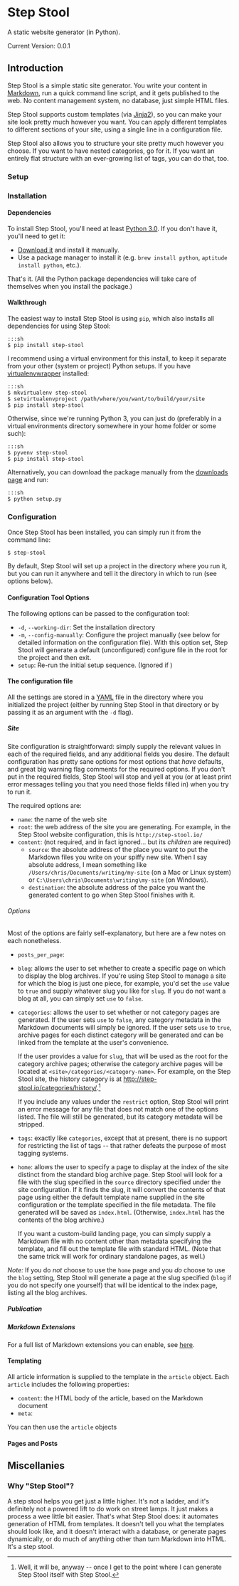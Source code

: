 Step Stool
==========

A static website generator (in Python).

Current Version: 0.0.1

Introduction
------------

Step Stool is a simple static site generator. You write your content in
[Markdown][md], run a quick command line script, and it gets published to the
web. No content management system, no database, just simple HTML files.

Step Stool supports custom templates (via [Jinja2][jinja]), so you can make
your site look pretty much however you want. You can apply different templates
to different sections of your site, using a single line in a configuration file.

Step Stool also allows you to structure your site pretty much however you
choose. If you want to have nested categories, go for it. If you want an
entirely flat structure with an ever-growing list of tags, you can do that, too.

### Setup

### Installation

#### Dependencies

To install Step Stool, you'll need at least [Python 3.0][python]. If you
don't have it, you'll need to get it:

- [Download it][python] and install it manually.
- Use a package manager to install it (e.g. `brew install python`, `aptitude
  install python`, etc.).

That's it. (All the Python package dependencies will take care of themselves
when you install the package.)

#### Walkthrough

The easiest way to install Step Stool is using `pip`, which also installs
all dependencies for using Step Stool:

    :::sh
    $ pip install step-stool

I recommend using a virtual environment for this install, to keep it separate
from your other (system or project) Python setups. If you have
[virtualenvwrapper][vw] installed:

    :::sh
    $ mkvirtualenv step-stool
    $ setvirtualenvproject /path/where/you/want/to/build/your/site
    $ pip install step-stool

Otherwise, since we're running Python 3, you can just do (preferably in a
virtual environments directory somewhere in your home folder or some such):

    :::sh
    $ pyvenv step-stool
    $ pip install step-stool

Alternatively, you can download the package manually from the [downloads
page][download] and run:

    :::sh
    $ python setup.py

### Configuration

Once Step Stool has been installed, you can simply run it from the command line:

    $ step-stool

By default, Step Stool will set up a project in the directory where you run it,
but you can run it anywhere and tell it the directory in which to run (see
options below).

#### Configuration Tool Options

The following options can be passed to the configuration tool:

- `-d`, `--working-dir`: Set the installation directory
- `-m`, `--config-manually`: Configure the project manually (see below for
  detailed information on the configuration file). With this option set, Step
  Stool will generate a default (unconfigured) configure file in the root for
  the project and then exit.
- `setup`: Re-run the initial setup sequence. (Ignored if )

#### The configuration file

All the settings are stored in a [YAML][yaml] file in the directory where you
initialized the project (either by running Step Stool in that directory or by
passing it as an argument with the `-d` flag).

##### Site

Site configuration is straightforward: simply supply the relevant values in each
of the required fields, and any additional fields you desire. The default
configuration has pretty sane options for most options that *have* defaults, and
great big warning flag comments for the required options. If you don't put in
the required fields, Step Stool will stop and yell at you (or at least print
error messages telling you that you need those fields filled in) when you try to
run it.

The required options are:

- `name`: the name of the web site
- `root`: the web address of the site you are generating. For example, in the
  Step Stool website configuration, this is `http://step-stool.io/`
- `content`: (not required, and in fact ignored... but its *children* are
  required)
    * `source`: the absolute address of the place you want to put the Markdown
      files you write on your spiffy new site. When I say absolute address, I
      mean something like `/Users/chris/Documents/writing/my-site` (on a Mac or
      Linux system) or `C:\Users\chris\Documents\writing\my-site` (on Windows).
    * `destination`: the absolute address of the palce you want the generated
      content to go when Step Stool finishes with it.

###### Options

Most of the options are fairly self-explanatory, but here are a few notes on
each nonetheless.

-   `posts_per_page`:

-   `blog`: allows the user to set whether to create a specific page on which to
    display the blog archives. If you're using Step Stool to manage a site for
    which the blog is just one piece, for example, you'd set the `use` value to
    `true` and supply whatever slug you like for `slug`. If you do not want a
    blog at all, you can simply set `use` to `false`.

-   `categories`: allows the user to set whether or not category pages are
    generated. If the user sets `use` to `false`, any category metadata in the
    Markdown documents will simply be ignored. If the user sets `use` to `true`,
    archive pages for each distinct category will be generated and can be linked
    from the template at the user's convenience.

    If the user provides a value for `slug`, that will be used as the root for
    the category archive pages; otherwise the category archive pages will be
    located at `<site>/categories/<category-name>`. For example, on the Step
    Stool site, the history category is at
    <http://step-stool.io/categories/history/>.[^1]

    If you include any values under the `restrict` option, Step Stool will
    print an error message for any file that does not match one of the options
    listed. The file will still be generated, but its category metadata will be
    stripped.

-   `tags`: exactly like `categories`, except that at present, there is no
    support for restricting the list of tags -- that rather defeats the purpose
    of most tagging systems.

-   `home`: allows the user to specify a page to display at the index of the
    site distinct from the standard blog archive page. Step Stool will look for
    a file with the slug specified in the `source` directory specified under the
    site configuration. If it finds the slug, it will convert the contents of
    that page using either the default template name supplied in the site
    configuration or the template specified in the file metadata. The file
    generated will be saved as `index.html`. (Otherwise, `index.html` has the
    contents of the blog archive.)

    If you want a custom-build landing page, you can simply supply a Markdown
    file with no content other than metadata specifying the template, and fill
    out the template file with standard HTML. (Note that the same trick will
    work for ordinary standalone pages, as well.)

*Note:* If you do *not* choose to use the `home` page and you *do* choose to use
the `blog` setting, Step Stool will generate a page at the slug specified
(`blog` if you do not specify one yourself) that will be identical to the index
page, listing all the blog archives.

##### Publication

##### Markdown Extensions

For a full list of Markdown extensions you can enable, see [here][md-ext].

#### Templating

All article information is supplied to the template in the `article` object.
Each `article` includes the following properties:

- `content`: the HTML body of the article, based on the Markdown document
- `meta`:

You can then use the `article` objects

#### Pages and Posts

Miscellanies
------------

### Why "Step Stool"?

A step stool helps you get just a little higher. It's not a ladder, and it's
definitely not a powered lift to do work on street lamps. It just makes a
process a wee little bit easier. That's what Step Stool does: it automates
generation of HTML from templates. It doesn't tell you what the templates should
look like, and it doesn't interact with a database, or generate pages
dynamically, or do much of anything other than turn Markdown into HTML. It's a
step stool.



[download]: /

[jinja]: http://jinja.pocoo.org/ "Jinja 2 Python Templating Language"

[md]: http://daringfireball.net/projects/markdown/

[md-ext]: http://pythonhosted.org/Markdown/extensions/

[python]: http://www.python.org/download/ "Download Python 3 for your platform"

[vw]: https://bitbucket.org/dhellmann/virtualenvwrapper "Extensions to Ian Bickings virtualenv tool"

[yaml]: http://www.yaml.org/



[^1]: Well, it will be, anyway -- once I get to the point where I can generate
Step Stool itself with Step Stool.
